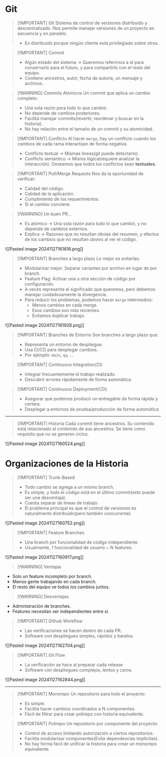# Git

> [!IMPORTANT] Git
> Sistema de control de versiones distribuido y descentralizado. Nos permite manejar versiones de un proyecto en secuencia y en paralelo.
> - Es distribuido porque ningún cliente está privilegiado sobre otros.


> [!IMPORTANT] Commit
> - Algún estado del sistema -> Queremos referirnos a el para conservarlo para el futuro, y para compartirlo con el resto del equipo.
> - Contiene ancestros, autor, fecha de autoría, un mensaje y archivos.


> [!WARNING] Commits Atómicos
> Un commit que aplica un cambio completo:
> - Una sola razón para todo lo que cambió.
> - No depende de cambios posteriores.
> - Facilita manejar commits(revertir, reordenar y buscar en la historia).
> - No hay relación entre el tamaño de un commit y su atomicidad.


> [!IMPORTANT] Conflicto
> Al hacer `merge`, hay un conflicto cuando los cambios de cada rama interactúan de forma negativa.
> - Conflicto textual -> Mismas líneas(git puede detectarlo).
> - Conflicto semántico -> Misma lógica(requiere analizar la interacción).
> Deseamos que todos los conflictos sean **textuales**.


> [!IMPORTANT] Pull/Merge Requests
> Nos da la oportunidad de verificar:
> - Calidad del código.
> - Calidad de la aplicación.
> - Cumplimiento de los requerimientos.
> - Si el cambio conviene.


> [!WARNING] Un buen PR...
> - Es atómico -> Una sola razón para todo lo que cambió, y no depende de cambios externos.
> - Explica -> Razones que no resultan obvias del resumen, y efectos de los cambios que no resultan obvios al ver el código.

![[Pasted image 20241127161616.png]]

> [!IMPORTANT] Branches a largo plazo
> Lo mejor es evitarlas:
> - Modularizar mejor: Separar variantes por archivo en lugar de por branch.
> - Feature Flag: Activar una u otra sección de código por configuración.
> - A veces representa el significado que queremos, pero debemos manejar cuidadosamente la divergencia.
> - Para reducir los problemas, podemos hacer `merge` intermedios:
> 	- Menos cambios en cada merge.
> 	- Esos cambios son más recientes.
> 	- Evitamos duplicar trabajo.

![[Pasted image 20241127161928.png]]


> [!IMPORTANT] Branches de Entorno
> Son branches a largo plazo que:
> - Representa un entorno de despliegue.
> - Usa CI/CD para desplegar cambios.
> - Por ejemplo: `main`, `qa`, ...


> [!IMPORTANT] Continuous Integration(CI)
> - Integrar frecuentemente el trabajo realizado.
> - Descubrir errores rápidamente de forma automática.


> [!IMPORTANT] Continuous Deployment(CD)
> - Asegurar que podemos producir un entregable de forma rápida y certera.
> - Desplegar a entornos de prueba/producción de forma automática


---

> [!IMPORTANT] Historia
> Cada commit tiene ancestros. Su contenido está relacionado al contenido de sus ancestros.
> Se tiene como requisito que no se generen ciclos.

![[Pasted image 20241127160524.png]]



# Organizaciones de la Historia


> [!IMPORTANT] Trunk-Based
> - Todo cambio se agrega a un mismo branch.
> - Es simple, y todo el código está en el último commit(esto puede ser una desventaja).
> - Cuesta separar de líneas de trabajo.
> - El problema principal es que el control de versiones es naturalmente distribuido(pero también concurrente).

![[Pasted image 20241127160752.png]]


> [!IMPORTANT] Feature Branches
> - Una branch por funcionalidad de código independiente. 
> - Usualmente, 1 funcionalidad de usuario ~ N features.

![[Pasted image 20241127160917.png]]


> [!WARNING] Ventajas
> 
- Solo un feature incompleto por branch.
- Menos gente trabajando en cada branch.
- El resto del equipo ve todos los cambios juntos.

> [!WARNING] Desventajas
- Administración de branches.
- Features necesitan ser independientes entre sí.


> [!IMPORTANT] Github Workflow
> - Las verificaciones se hacen dentro de cada PR.
> - Software con despliegues simples, rápidos y baratos.

![[Pasted image 20241127162704.png]]


> [!IMPORTANT] Git Flow
> - La verificación se hace al preparar cada release
> - Software con despliegues complejos, lentos y caros.

![[Pasted image 20241127162844.png]]

---

> [!IMPORTANT] Monorepo
> Un repositorio para todo el proyecto:
> - Es simple.
> - Facilita hacer cambios coordinados a N componentes.
> - Fácil de filtrar para crear polirepo con historia equivalente.


> [!IMPORTANT] Polirepo
> Un repositorio por componente del proyecto:
> - Control de acceso limitando autorización a ciertos repositorios.
> - Facilita modularizar componentes(Evita dependencias implícitas).
> - No hay forma fácil de unificar la historia para crear un monorepo equivalente.
